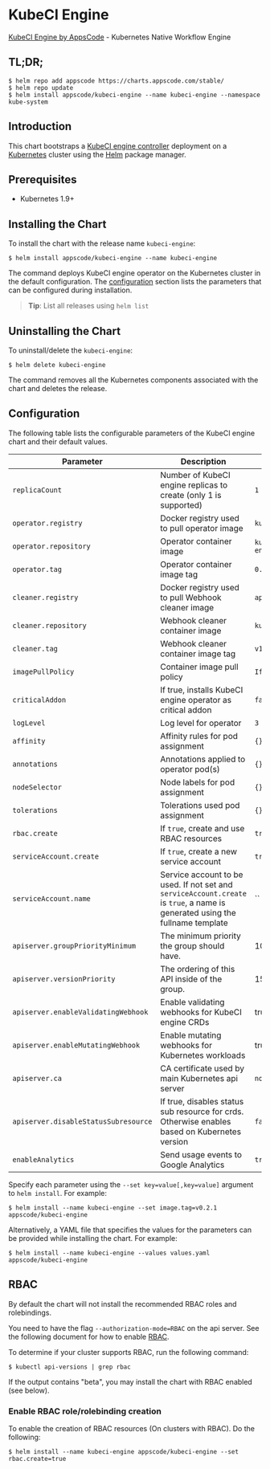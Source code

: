 # KubeCI Engine
[KubeCI Engine by AppsCode](https://github.com/kube-ci/engine) - Kubernetes Native Workflow Engine

## TL;DR;

```console
$ helm repo add appscode https://charts.appscode.com/stable/
$ helm repo update
$ helm install appscode/kubeci-engine --name kubeci-engine --namespace kube-system
```

## Introduction

This chart bootstraps a [KubeCI engine controller](https://github.com/kube-ci/engine) deployment on a [Kubernetes](http://kubernetes.io) cluster using the [Helm](https://helm.sh) package manager.

## Prerequisites

- Kubernetes 1.9+

## Installing the Chart

To install the chart with the release name `kubeci-engine`:

```console
$ helm install appscode/kubeci-engine --name kubeci-engine
```

The command deploys KubeCI engine operator on the Kubernetes cluster in the default configuration. The [configuration](#configuration) section lists the parameters that can be configured during installation.

> **Tip**: List all releases using `helm list`

## Uninstalling the Chart

To uninstall/delete the `kubeci-engine`:

```console
$ helm delete kubeci-engine
```

The command removes all the Kubernetes components associated with the chart and deletes the release.

## Configuration

The following table lists the configurable parameters of the KubeCI engine chart and their default values.

| Parameter                            | Description                                                       | Default            |
| ------------------------------------ | ----------------------------------------------------------------- | ------------------ |
| `replicaCount`                       | Number of KubeCI engine replicas to create (only 1 is supported)  | `1`                |
| `operator.registry`                  | Docker registry used to pull operator image                       | `kubeci`           |
| `operator.repository`                | Operator container image                                          | `kubeci-engine`    |
| `operator.tag`                       | Operator container image tag                                      | `0.7.0`            |
| `cleaner.registry`                   | Docker registry used to pull Webhook cleaner image                | `appscode`         |
| `cleaner.repository`                 | Webhook cleaner container image                                   | `kubectl`          |
| `cleaner.tag`                        | Webhook cleaner container image tag                               | `v1.11`            |
| `imagePullPolicy`                    | Container image pull policy                                       | `IfNotPresent`     |
| `criticalAddon`                      | If true, installs KubeCI engine operator as critical addon        | `false`            |
| `logLevel`                           | Log level for operator                                            | `3`                |
| `affinity`                           | Affinity rules for pod assignment                                 | `{}`               |
| `annotations`                        | Annotations applied to operator pod(s)                            | `{}`               |
| `nodeSelector`                       | Node labels for pod assignment                                    | `{}`               |
| `tolerations`                        | Tolerations used pod assignment                                   | `{}`               |
| `rbac.create`                        | If `true`, create and use RBAC resources                          | `true`             |
| `serviceAccount.create`              | If `true`, create a new service account                           | `true`             |
| `serviceAccount.name`                | Service account to be used. If not set and `serviceAccount.create` is `true`, a name is generated using the fullname template | `` |
| `apiserver.groupPriorityMinimum`     | The minimum priority the group should have.                       | 10000              |
| `apiserver.versionPriority`          | The ordering of this API inside of the group.                     | 15                 |
| `apiserver.enableValidatingWebhook`  | Enable validating webhooks for KubeCI engine CRDs                 | true               |
| `apiserver.enableMutatingWebhook`    | Enable mutating webhooks for Kubernetes workloads                 | true               |
| `apiserver.ca`                       | CA certificate used by main Kubernetes api server                 | `not-ca-cert`      |
| `apiserver.disableStatusSubresource` | If true, disables status sub resource for crds. Otherwise enables based on Kubernetes version | `false`            |
| `enableAnalytics`                    | Send usage events to Google Analytics                             | `true`             |


Specify each parameter using the `--set key=value[,key=value]` argument to `helm install`. For example:

```console
$ helm install --name kubeci-engine --set image.tag=v0.2.1 appscode/kubeci-engine
```

Alternatively, a YAML file that specifies the values for the parameters can be provided while
installing the chart. For example:

```console
$ helm install --name kubeci-engine --values values.yaml appscode/kubeci-engine
```

## RBAC

By default the chart will not install the recommended RBAC roles and rolebindings.

You need to have the flag `--authorization-mode=RBAC` on the api server. See the following document for how to enable [RBAC](https://kubernetes.io/docs/admin/authorization/rbac/).

To determine if your cluster supports RBAC, run the following command:

```console
$ kubectl api-versions | grep rbac
```

If the output contains "beta", you may install the chart with RBAC enabled (see below).

### Enable RBAC role/rolebinding creation

To enable the creation of RBAC resources (On clusters with RBAC). Do the following:

```console
$ helm install --name kubeci-engine appscode/kubeci-engine --set rbac.create=true
```
